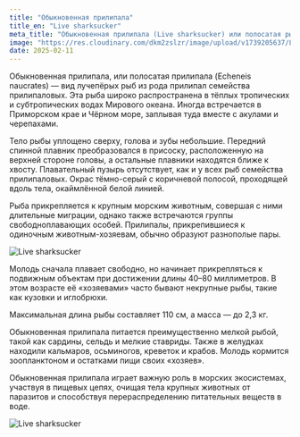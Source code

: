 ```yaml
---
title: "Обыкновенная прилипала"
title_en: "Live sharksucker"
meta_title: "Обыкновенная прилипала (Live sharksucker) или полосатая рыба-прилипала (Echeneis naucrates)"
image: "https://res.cloudinary.com/dkm2zslzr/image/upload/v1739205637/Live_sharksucker_o27flf.png"
date: 2025-02-11
---
```


Обыкновенная прилипала, или полосатая прилипала (Echeneis naucrates) — вид лучепёрых рыб из рода прилипал семейства прилипаловых. Эта рыба широко распространена в тёплых тропических и субтропических водах Мирового океана. Иногда встречается в Приморском крае и Чёрном море, заплывая туда вместе с акулами и черепахами.

Тело рыбы уплощено сверху, голова и зубы небольшие. Передний спинной плавник преобразовался в присоску, расположенную на верхней стороне головы, а остальные плавники находятся ближе к хвосту. Плавательный пузырь отсутствует, как и у всех рыб семейства прилипаловых. Окрас тёмно-серый с коричневой полосой, проходящей вдоль тела, окаймлённой белой линией.

Рыба прикрепляется к крупным морским животным, совершая с ними длительные миграции, однако также встречаются группы свободноплавающих особей. Прилипалы, прикрепившиеся к одиночным животным-хозяевам, обычно образуют разнополые пары.

![Live sharksucker](https://res.cloudinary.com/dkm2zslzr/image/upload/v1739205640/Live_sharksucker_4_ildizf.png "Live sharksucker")

Молодь сначала плавает свободно, но начинает прикрепляться к подвижным объектам при достижении длины 40–80 миллиметров. В этом возрасте её «хозяевами» часто бывают некрупные рыбы, такие как кузовки и иглобрюхи.

Максимальная длина рыбы составляет 110 см, а масса — до 2,3 кг.

Обыкновенная прилипала питается преимущественно мелкой рыбой, такой как сардины, сельдь и мелкие ставриды. Также в желудках находили кальмаров, осьминогов, креветок и крабов. Молодь кормится зоопланктоном и остатками пищи своих «хозяев».

Обыкновенная прилипала играет важную роль в морских экосистемах, участвуя в пищевых цепях, очищая тела крупных животных от паразитов и способствуя перераспределению питательных веществ в воде.

![Live sharksucker](https://res.cloudinary.com/dkm2zslzr/image/upload/v1739205637/Live_sharksucker_3_lwx0uj.png "Live sharksucker")
